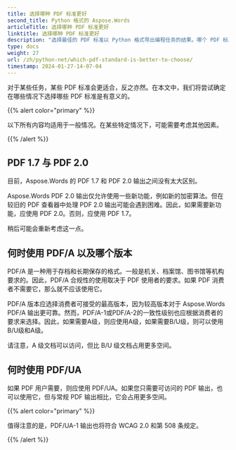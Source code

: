 ```yaml
---
title: 选择哪种 PDF 标准更好
second_title: Python 格式的 Aspose.Words
articleTitle: 选择哪种 PDF 标准更好
linktitle: 选择哪种 PDF 标准更好
description: "选择最佳的 PDF 标准以 Python 格式导出编程任务的结果。哪个 PDF 标准更好 - PDF 1.7、PDF 2.0、PDF/A-1、PDF/A-2 或 PDF/UA。"
type: docs
weight: 27
url: /zh/python-net/which-pdf-standard-is-better-to-choose/
timestamp: 2024-01-27-14-07-04
---
```


对于某些任务，某些 PDF 标准会更适合，反之亦然。在本文中，我们将尝试确定在哪些情况下选择哪些 PDF 标准是有意义的。

{{% alert color="primary" %}}

以下所有内容均适用于一般情况。在某些特定情况下，可能需要考虑其他因素。

{{% /alert %}}

## PDF 1.7 与 PDF 2.0

目前，Aspose.Words 的 PDF 1.7 和 PDF 2.0 输出之间没有太大区别。

Aspose.Words PDF 2.0 输出仅允许使用一些新功能，例如新的加密算法。但在较旧的 PDF 查看器中处理 PDF 2.0 输出可能会遇到困难。因此，如果需要新功能，应使用 PDF 2.0。否则，应使用 PDF 1.7。

稍后可能会重新考虑这一点。

## 何时使用 PDF/A 以及哪个版本

PDF/A 是一种用于存档和长期保存的格式。一般是机关、档案馆、图书馆等机构要求的。因此，PDF/A 合规性的使用取决于 PDF 使用者的要求。如果 PDF 消费者不需要它，那么就不应该使用它。

PDF/A 版本应选择消费者可接受的最高版本，因为较高版本对于 Aspose.Words PDF/A 输出更可靠。然而，PDF/A-1或PDF/A-2的一致性级别也应根据消费者的要求来选择。因此，如果需要A级，则应使用A级，如果需要B/U级，则可以使用B/U级和A级。

请注意，A 级文档可以访问，但比 B/U 级文档占用更多空间。

## 何时使用 PDF/UA

如果 PDF 用户需要，则应使用 PDF/UA。如果您只需要可访问的 PDF 输出，也可以使用它，但与常规 PDF 输出相比，它会占用更多空间。

{{% alert color="primary" %}}

值得注意的是，PDF/UA-1 输出也将符合 WCAG 2.0 和第 508 条规定。

{{% /alert %}}
